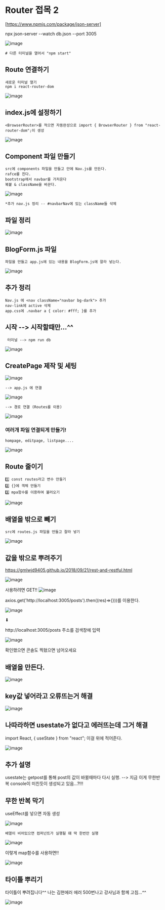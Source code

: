 
# Router 접목 2

[https://www.npmjs.com/package/json-server]

   npx json-server --watch db.json --port 3005

![image](https://github.com/myunzzhang/react_basic/assets/129017008/902ed13d-ddd3-4175-8468-25876d9054d0)

    # 다른 터미널을 열어서 "npm start"

## Route 연결하기

    새로운 터미널 열기
    npm i react-router-dom

![image](https://github.com/myunzzhang/react_basic/assets/129017008/2deeaec9-f442-4aa3-ade4-861c68f3f8e4)


## index.js에 설정하기

    <BrowserRouter>를 적으면 자동완성으로 import { BrowserRouter } from "react-router-dom";이 생성

![image](https://github.com/myunzzhang/react_basic/assets/129017008/7eb7b571-0ca7-4a5a-b0a2-c16bc52c9c0a)


## Component 파일 만들기

    src에 components 파일을 만들고 안에 Nav.js를 만든다.
    rafce를 친다.
    bootstrap에서 navbar를 가저온다
    복붙 & className을 바꾼다.

![image](https://github.com/myunzzhang/react_basic/assets/129017008/415263bc-fc1a-4526-991c-f3974021bace)

    *추가 nav.js 정리 -- #navbarNav에 있는 className들 삭제


## 파일 정리

![image](https://github.com/myunzzhang/react_basic/assets/129017008/17442f88-3bd1-4c9e-8dcb-31e1cc753dbd)

## BlogForm.js 파일

    파일을 만들고 app.js에 있는 내용을 BlogForm.js에 잘라 넣는다.

![image](https://github.com/myunzzhang/react_basic/assets/129017008/b87dd862-a751-459b-90f6-f467be7d38ee)


## 추가 정리

    Nav.js 에 <nav className="navbar bg-dark"> 추가
    nav-link에 active 삭제
    app.css에 .navbar a { color: #fff; }를 추가

## 시작 --> 시작할때만...^^

     터미널 --> npm run db

![image](https://github.com/myunzzhang/react_basic/assets/129017008/1533e38b-7ff2-46ef-9552-4db10ea66a16)


## CreatePage 제작 및 세팅

![image](https://github.com/myunzzhang/react_basic/assets/129017008/25064757-a72f-4130-8d2c-0d5daa1cea31)

    --> app.js 에 연결  

![image](https://github.com/myunzzhang/react_basic/assets/129017008/bf763ac3-3d47-4e6a-ba50-5ee1facb6735)

    --> 경로 연결 (Routes를 이용)

![image](https://github.com/myunzzhang/react_basic/assets/129017008/bdc52e56-20f1-4f54-9638-060571102ddb)

### 여러개 파일 연결되게 만들기!

    hompage, editpage, listpage....

![image](https://github.com/myunzzhang/react_basic/assets/129017008/5f96ed46-ab52-4bb2-bba3-8a89ccc9b91e)


## Route 줄이기

    1️⃣ const routes라고 변수 만들기
    2️⃣ {}에 객체 만들기
    3️⃣ mpa함수를 이용하여 불러오기

![image](https://github.com/myunzzhang/react_basic/assets/129017008/fd6d57dd-3f5d-4ae2-9f4c-4191487bef37)


## 배열을 밖으로 빼기

    src에 routes.js 파일을 만들고 잘라 넣기

![image](https://github.com/myunzzhang/react_basic/assets/129017008/e9f95462-203c-4291-9dcf-38f4a2cdd300)


## 값을 밖으로 뿌려주기

   https://gmlwjd9405.github.io/2018/09/21/rest-and-restful.html

![image](https://github.com/myunzzhang/react_basic/assets/129017008/9cff3601-e402-472a-99e5-67391314d7ab)

   사용하려면 GET!!
![image](https://github.com/myunzzhang/react_basic/assets/129017008/223ac329-4e60-443b-8570-3c7ddb40a75b)

   axios.get('http://localhost:3005/posts').then((res)=>{}))를 이용한다.

![image](https://github.com/myunzzhang/react_basic/assets/129017008/373f3b71-abf0-4a0f-bc9b-59da63c0f4b3)

   ⬇

   http://localhost:3005/posts 주소를 검색창에 입력
   
![image](https://github.com/myunzzhang/react_basic/assets/129017008/cedd2aa9-e08b-4cc9-84a7-47f184a8cf66)

   확인했으면 콘솔도 찍혔으면 넘어오세요

## 배열을 만든다.

![image](https://github.com/myunzzhang/react_basic/assets/129017008/d0e93d66-21db-456f-9caa-d1d535f8472d)


## key값 넣어라고 오류뜨는거 해결

![image](https://github.com/myunzzhang/react_basic/assets/129017008/50bae68f-0bd8-4d59-9b54-9074fdf93050)

## 나따라하면 usestate가 없다고 에러뜨는데 그거 해결

   import React, { useState } from "react"; 이걸 위에 적어준다.

![image](https://github.com/myunzzhang/react_basic/assets/129017008/9a650853-78b9-48bd-b82a-3904aa2924d5)


## 추가 설명

usestate는 getpost를 통해 post의 값이 바뀔때마다 다시 실행. --> 지금 이게 무한반복
console이 미친듯이 생성되고 있음...?!!!


## 무한 반복 막기 

   useEffect를 넣으면 자동 생성
   
![image](https://github.com/myunzzhang/react_basic/assets/129017008/78052f76-5100-478f-8356-ec3fc6911e97)

    배열이 비어있으면 컴퍼넌트가 실행될 떄 딱 한번만 실행
    
![image](https://github.com/myunzzhang/react_basic/assets/129017008/c2f12484-27b5-4976-bca7-4f661b7ee56b)

   이렇게 map함수를 사용하면!!

![image](https://github.com/myunzzhang/react_basic/assets/129017008/02479082-7871-472d-b91b-47406bb2d00a)

## 타이틀 뿌리기

   타이틀이 뿌려집니다^^ 나는 김현에러 에러 500번나고 강사님과 함께 고침...^^

![image](https://github.com/myunzzhang/react_basic/assets/129017008/a06afa8c-2b9a-4c0f-8556-19b73d94225a)

